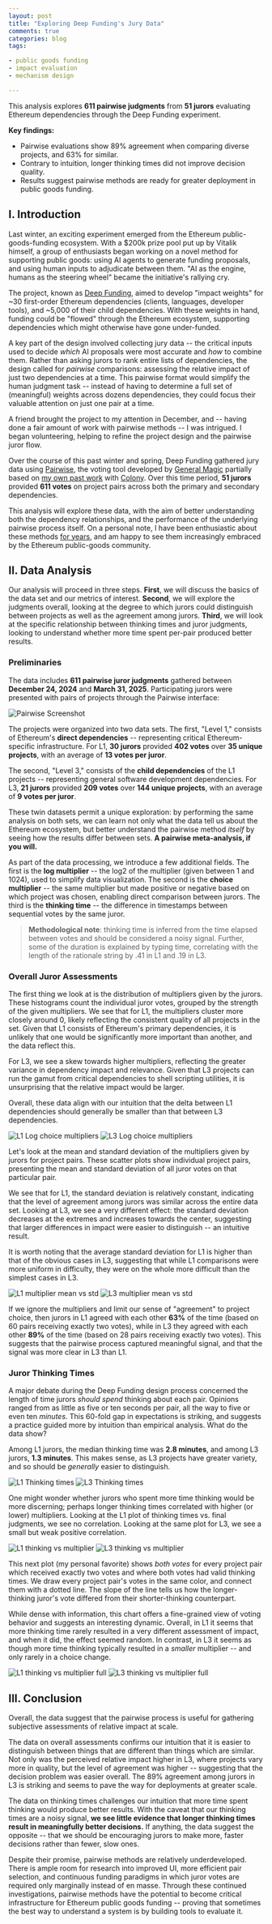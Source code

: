 ```yaml
---
layout: post
title: "Exploring Deep Funding's Jury Data"
comments: true
categories: blog
tags:

- public goods funding
- impact evaluation
- mechanism design

---
```


This analysis explores **611 pairwise judgments** from **51 jurors** evaluating Ethereum dependencies through the Deep Funding experiment.

**Key findings:**
- Pairwise evaluations show 89% agreement when comparing diverse projects, and 63% for similar.
- Contrary to intuition, longer thinking times did not improve decision quality.
- Results suggest pairwise methods are ready for greater deployment in public goods funding.

## I. Introduction

Last winter, an exciting experiment emerged from the Ethereum public-goods-funding ecosystem.
With a $200k prize pool put up by Vitalik himself, a group of enthusiasts began working on a novel method for supporting public goods: using AI agents to generate funding proposals, and using human inputs to adjudicate between them.
"AI as the engine, humans as the steering wheel" became the initiative's rallying cry.

The project, known as [Deep Funding](http://deepfunding.org/), aimed to develop "impact weights" for ~30 first-order Ethereum dependencies (clients, languages, developer tools), and ~5,000 of their child dependencies.
With these weights in hand, funding could be "flowed" through the Ethereum ecosystem, supporting dependencies which might otherwise have gone under-funded.

A key part of the design involved collecting jury data -- the critical inputs used to decide *which* AI proposals were most accurate and *how* to combine them.
Rather than asking jurors to rank entire lists of dependencies, the design called for *pairwise* comparisons: assessing the relative impact of just two dependencies at a time.
This pairwise format would simplify the human judgment task -- instead of having to determine a full set of (meaningful) weights across dozens dependencies, they could focus their valuable attention on just one pair at a time.

A friend brought the project to my attention in December, and -- having done a fair amount of work with pairwise methods -- I was intrigued.
I began volunteering, helping to refine the project design and the pairwise juror flow.

Over the course of this past winter and spring, Deep Funding gathered jury data using [Pairwise](https://pairwise.vote/), the voting tool developed by [General Magic](https://www.generalmagic.io/) partially based on [my own past work](https://papers.ssrn.com/sol3/papers.cfm?abstract_id=3317445) with [Colony](https://colony.io/).
Over this time period, **51 jurors** provided **611 votes** on project pairs across both the primary and secondary dependencies.

This analysis will explore these data, with the aim of better understanding both the dependency relationships, and the performance of the underlying pairwise process itself.
On a personal note, I have been enthusiastic about these methods [for years](https://papers.ssrn.com/sol3/papers.cfm?abstract_id=3359677), and am happy to see them increasingly embraced by the Ethereum public-goods community.

## II. Data Analysis

Our analysis will proceed in three steps.
**First**, we will discuss the basics of the data set and our metrics of interest.
**Second**, we will explore the judgments overall, looking at the degree to which jurors could distinguish between projects as well as the agreement among jurors.
**Third**, we will look at the specific relationship between thinking times and juror judgments, looking to understand whether more time spent per-pair produced better results.

### Preliminaries

The data includes **611 pairwise juror judgments** gathered between **December 24, 2024** and **March 31, 2025**.
Participating jurors were presented with pairs of projects through the Pairwise interface:

![Pairwise Screenshot](https://s3.us-east-1.amazonaws.com/kronosapiens.github.io/images/pairwise-df.png)

The projects were organized into two data sets.
The first, "Level 1," consists of Ethereum's **direct dependencies** -- representing critical Ethereum-specific infrastructure.
For L1, **30 jurors** provided **402 votes** over **35 unique projects**, with an average of **13 votes per juror**.

The second, "Level 3," consists of the **child dependencies** of the L1 projects -- representing general software development dependencies.
For L3, **21 jurors** provided **209 votes** over **144 unique projects**, with an average of **9 votes per juror**.

These twin datasets permit a unique exploration: by performing the same analysis on both sets, we can learn not only what the data tell us about the Ethereum ecosystem, but better understand the pairwise method *itself* by seeing how the results differ between sets.
**A pairwise meta-analysis, if you will.**

As part of the data processing, we introduce a few additional fields.
The first is the **log multiplier** -- the log2 of the multiplier (given between 1 and 1024), used to simplify data visualization.
The second is the **choice multiplier** -- the same multiplier but made positive or negative based on which project was chosen, enabling direct comparison between jurors.
The third is the **thinking time** -- the difference in timestamps between sequential votes by the same juror.

> **Methodological note**: thinking time is inferred from the time elapsed between votes and should be considered a noisy signal.
> Further, some of the duration is explained by typing time, correlating with the length of the rationale string by .41 in L1 and .19 in L3.

### Overall Juror Assessments

The first thing we look at is the distribution of multipliers given by the jurors.
These histograms count the individual juror votes, grouped by the strength of the given multipliers.
We see that for L1, the multipliers cluster more closely around 0, likely reflecting the consistent quality of all projects in the set.
Given that L1 consists of Ethereum's primary dependencies, it is unlikely that one would be significantly more important than another, and the data reflect this.

For L3, we see a skew towards higher multipliers, reflecting the greater variance in dependency impact and relevance.
Given that L3 projects can run the gamut from critical dependencies to shell scripting utilities, it is unsurprising that the relative impact would be larger.

Overall, these data align with our intuition that the delta between L1 dependencies should generally be smaller than that between L3 dependencies.

![L1 Log choice multipliers](https://raw.githubusercontent.com/kronosapiens/notebooks/refs/heads/main/plots/Level_1_Histogram_of_log_choice_multipliers.png)
![L3 Log choice multipliers](https://raw.githubusercontent.com/kronosapiens/notebooks/refs/heads/main/plots/Level_3_Histogram_of_log_choice_multipliers.png)

Let's look at the mean and standard deviation of the multipliers given by jurors for project pairs.
These scatter plots show individual project pairs, presenting the mean and standard deviation of all juror votes on that particular pair.

We see that for L1, the standard deviation is relatively constant, indicating that the level of agreement among jurors was similar across the entire data set.
Looking at L3, we see a very different effect: the standard deviation decreases at the extremes and increases towards the center, suggesting that larger differences in impact were easier to distinguish -- an intuitive result.

It is worth noting that the average standard deviation for L1 is higher than that of the obvious cases in L3, suggesting that while L1 comparisons were more uniform in difficulty, they were on the whole more difficult than the simplest cases in L3.

![L1 multiplier mean vs std](https://raw.githubusercontent.com/kronosapiens/notebooks/refs/heads/main/plots/Level_1_Per-pair_log_choice_multiplier_mean_vs_std_with_best_fit_curve.png)
![L3 multiplier mean vs std](https://raw.githubusercontent.com/kronosapiens/notebooks/refs/heads/main/plots/Level_3_Per-pair_log_choice_multiplier_mean_vs_std_with_best_fit_curve.png)

If we ignore the multipliers and limit our sense of "agreement" to project choice, then jurors in L1 agreed with each other **63%** of the time (based on 60 pairs receiving exactly two votes), while in L3 they agreed with each other **89%** of the time (based on 28 pairs receiving exactly two votes).
This suggests that the pairwise process captured meaningful signal, and that the signal was more clear in L3 than L1.

### Juror Thinking Times

A major debate during the Deep Funding design process concerned the length of time jurors *should spend* thinking about each pair.
Opinions ranged from as little as five or ten seconds per pair, all the way to five or even ten *minutes*.
This 60-fold gap in expectations is striking, and suggests a practice guided more by intuition than empirical analysis.
What do the data show?

Among L1 jurors, the median thinking time was **2.8 minutes**, and among L3 jurors, **1.3 minutes**.
This makes sense, as L3 projects have greater variety, and so should be *generally* easier to distinguish.

![L1 Thinking times](https://raw.githubusercontent.com/kronosapiens/notebooks/refs/heads/main/plots/Level_1_Histogram_of_thinking_times.png)
![L3 Thinking times](https://raw.githubusercontent.com/kronosapiens/notebooks/refs/heads/main/plots/Level_3_Histogram_of_thinking_times.png)

One might wonder whether jurors who spent more time thinking would be more discerning; perhaps longer thinking times correlated with higher (or lower) multipliers.
Looking at the L1 plot of thinking times vs. final judgments, we see no correlation.
Looking at the same plot for L3, we see a small but weak positive correlation.

![L1 thinking vs multiplier](https://raw.githubusercontent.com/kronosapiens/notebooks/refs/heads/main/plots/Level_1_Thinking_time_vs_log_multiplier_with_best-fit_line.png)
![L3 thinking vs multiplier](https://raw.githubusercontent.com/kronosapiens/notebooks/refs/heads/main/plots/Level_3_Thinking_time_vs_log_multiplier_with_best-fit_line.png)

This next plot (my personal favorite) shows *both votes* for every project pair which received exactly two votes and where both votes had valid thinking times.
We draw every project pair's votes in the same color, and connect them with a dotted line.
The slope of the line tells us how the longer-thinking juror's vote differed from their shorter-thinking counterpart.

While dense with information, this chart offers a fine-grained view of voting behavior and suggests an interesting dynamic.
Overall, in L1 it seems that more thinking time rarely resulted in a very different assessment of impact, and when it did, the effect seemed random.
In contrast, in L3 it seems as though more time thinking typically resulted in a *smaller* multiplier -- and only rarely in a choice change.

![L1 thinking vs multiplier full](https://raw.githubusercontent.com/kronosapiens/notebooks/refs/heads/main/plots/Level_1_Thinking_time_vs_log_choice_multiplier_per-pair.png)
![L3 thinking vs multiplier full](https://raw.githubusercontent.com/kronosapiens/notebooks/refs/heads/main/plots/Level_3_Thinking_time_vs_log_choice_multiplier_per-pair.png)

## III. Conclusion

Overall, the data suggest that the pairwise process is useful for gathering subjective assessments of relative impact at scale.

The data on overall assessments confirms our intuition that it is easier to distinguish between things that are different than things which are similar.
Not only was the perceived relative impact higher in L3, where projects vary more in quality, but the level of agreement was higher -- suggesting that the decision problem was easier overall.
The 89% agreement among jurors in L3 is striking and seems to pave the way for deployments at greater scale.

The data on thinking times challenges our intuition that more time spent thinking would produce better results.
With the caveat that our thinking times are a noisy signal, **we see little evidence that longer thinking times result in meaningfully better decisions.**
If anything, the data suggest the opposite -- that we should be encouraging jurors to make more, faster decisions rather than fewer, slow ones.

Despite their promise, pairwise methods are relatively underdeveloped.
There is ample room for research into improved UI, more efficient pair selection, and continuous funding paradigms in which juror votes are required only marginally instead of en masse.
Through these continued investigations, pairwise methods have the potential to become critical infrastructure for Ethereum public goods funding -- proving that sometimes the best way to understand a system is by building tools to evaluate it.
